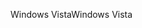 <span data-ttu-id="5f444-101">Windows Vista</span><span class="sxs-lookup"><span data-stu-id="5f444-101">Windows Vista</span></span>